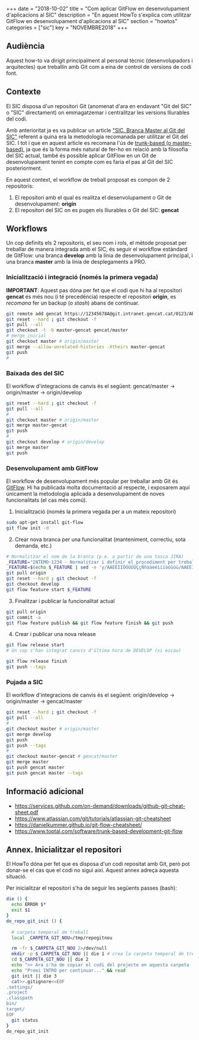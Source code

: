 +++
date = "2018-10-02"
title = "Com aplicar GitFlow en desenvolupament d'aplicacions al SIC"
description = "En aquest HowTo s'explica com utilitzar GitFlow en desenvolupament d'aplicacions al SIC"
section = "howtos"
categories = ["sic"]
key = "NOVEMBRE2018"
+++

## Audiència

Aquest how-to va dirigit principalment al personal tècnic (desenvolupadors i arquitectes) que treballin amb Git com a eina de control de versions de codi font.

## Contexte

El SIC disposa d'un repositori Git (anomenat d'ara en endavant "Git del SIC" o "SIC" directament) on emmagatzemar i centralitzar les versions lliurables del codi.

Amb anterioritat ja es va publicar un article ["SIC. Branca Master al Git del SIC"](https://canigo.ctti.gencat.cat/noticies/2018-03-05-SIC-Utilitzar-branca-master/) referent a quina era la metodologia recomanada per utilitzar el Git del SIC. I tot i que en aquest article es recomana l'ús de [trunk-based (o master-based)](https://continuousdelivery.com/foundations/continuous-integration/), ja que és la forma més natural de fer-ho en relació amb la filosofia del SIC actual, també és possible aplicar GitFlow en un Git de desenvolupament tenint en compte com es faria el pas al Git del SIC posteriorment.

En aquest context, el workflow de treball proposat es compon de 2 repositoris:

1. El repositori amb el qual es realitza el desenvolupament o Git de desenvolupament: **origin**
2. El repositori del SIC on es pugen els lliurables o Git del SIC: **gencat**

## Workflows

Un cop definits els 2 repositoris, el seu nom i rols, el mètode proposat per treballar de manera integrada amb el SIC, és seguir el workflow estàndard de GitFlow: una branca **develop** amb la línia de desenvolupament principal, i una branca **master** amb la línia de desplegaments a PRO.

### Inicialització i integració (només la primera vegada)

**IMPORTANT**: Aquest pas dóna per fet que el codi que hi ha al repositori **gencat** és més nou (i té precedència) respecte el repositori **origin**, es _recomana_ fer un backup (o _stash_) abans de continuar.

```bash
git remote add gencat https://12345678A@git.intranet.gencat.cat/0123/ABC.git --tags -f -m master
git reset --hard ; git checkout -f
git pull --all
git checkout -t -b master-gencat gencat/master
# merge inicial
git checkout master # origin/master
git merge --allow-unrelated-histories -Xtheirs master-gencat
git push
#
```

### Baixada des del SIC

El workflow d'integracions de canvis és el següent: gencat/master -> origin/master -> origin/develop

```bash
git reset --hard ; git checkout -f
git pull --all
#
git checkout master # origin/master
git merge master-gencat
git push
#
git checkout develop # origin/develop
git merge master
git push
```

### Desenvolupament amb GitFlow

El workflow de desenvolupament més popular per treballar amb Git és [GitFlow](https://datasift.github.io/gitflow/IntroducingGitFlow.html). Hi ha publicada molta documentació al respecte, i exposarem aquí únicament la metodologia aplicada a desenvolupament de noves funcionalitats (el cas més comú).

1. Inicialització (només la primera vegada per a un mateix repositori)

```bash
sudo apt-get install git-flow
git flow init -d
```

2. Crear nova branca per una funcionalitat (manteniment, correctiu, sota demanda, etc.)

```bash
# Normalitzar el nom de la branca (p.e. a partir de una tasca JIRA)
_FEATURE="INTEMO-1234 - Normalitzar i definir el procediment per treballar amb l'eina de  desenvolupament Git"
_FEATURE=$(echo $_FEATURE | sed -e 'y/ÀÁÈÉÌÍÒÓÙÚÜÇçÑñàáèéìíïòóùúü/AAEEIIOOUUUCcNnaaeeiiioouuu/' -e 's:[^-0-9A-Za-z]:_:g' -e 's:_\{2,\}:_:g' -e 's:^_::' -e s:_el_:_:g -e s:_l_:_:g -e s:_amb_:_:g -e s:_i_:_:g -e s:_-_:-:g -e 's:_$::' | cut -c-80)
git pull origin
git reset --hard ; git checkout -f
git checkout develop
git flow feature start $_FEATURE
```

3. Finalitzar i publicar la funcionalitat actual

```bash
git pull origin
git commit -a
git flow feature publish && git flow feature finish && git push
```

4. Crear i publicar una nova release

```bash
git flow release start
# Un cop s'han integrat canvis d'última hora de DEVELOP (si escau)

git flow release finish
git push --tags
```

### Pujada a SIC

El workflow d'integracions de canvis és el següent: origin/develop -> origin/master -> gencat/master

```bash
git reset --hard ; git checkout -f
git pull --all
#
git checkout master # origin/master
git merge develop
git push
git push --tags
#
git checkout master-gencat # gencat/master
git merge master
git push gencat master
git push gencat master --tags
```



## Informació adicional

* https://services.github.com/on-demand/downloads/github-git-cheat-sheet.pdf
* https://www.atlassian.com/git/tutorials/atlassian-git-cheatsheet
* https://danielkummer.github.io/git-flow-cheatsheet/
* https://www.toptal.com/software/trunk-based-development-git-flow

## Annex. Inicialitzar el repositori

El HowTo dóna per fet que es disposa d'un codi repositat amb Git, però pot donar-se el cas que el codi no sigui així. Aquest annex adreça aquesta situació.

Per inicialitzar el repositori s'ha de seguir les següents passes (bash):

```bash
die () {
  echo ERROR $*
  exit $1
}
do_repo_git_init () {
  
  # carpeta temporal de treball
  local _CARPETA_GIT_NOU=/tmp/repogitnou

  rm -fr $_CARPETA_GIT_NOU 2>/dev/null
  mkdir -p $_CARPETA_GIT_NOU || die 1 # crea la carpeta temporal de treball
  cd $_CARPETA_GIT_NOU || die 2
  echo ">> Ara s'ha de copiar el codi del projecte en aquesta carpeta : $_CARPETA_GIT_NOU <<"
  echo "Premi INTRO per continuar..." && read
  git init || die 3
  cat>>.gitignore<<EOF
.settings/
.project
.classpath
bin/
target/
EOF
  git status
}
do_repo_git_init
```

